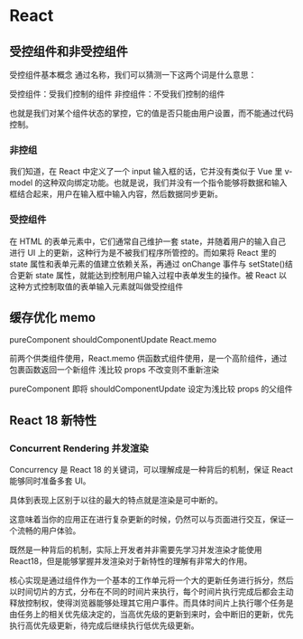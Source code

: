 # React

## 受控组件和非受控组件

受控组件基本概念
通过名称，我们可以猜测一下这两个词是什么意思：

受控组件：受我们控制的组件
非控组件：不受我们控制的组件

也就是我们对某个组件状态的掌控，它的值是否只能由用户设置，而不能通过代码控制。

### 非控组

我们知道，在 React 中定义了一个 input 输入框的话，它并没有类似于 Vue 里 v-model 的这种双向绑定功能。也就是说，我们并没有一个指令能够将数据和输入框结合起来，用户在输入框中输入内容，然后数据同步更新。

### 受控组件

在 HTML 的表单元素中，它们通常自己维护一套 state，并随着用户的输入自己进行 UI 上的更新，这种行为是不被我们程序所管控的。而如果将 React 里的 state 属性和表单元素的值建立依赖关系，再通过 onChange 事件与 setState()结合更新 state 属性，就能达到控制用户输入过程中表单发生的操作。被 React 以这种方式控制取值的表单输入元素就叫做受控组件

## 缓存优化 memo

pureComponent shouldComponentUpdate React.memo

前两个供类组件使用，React.memo 供函数式组件使用，是一个高阶组件，通过包裹函数返回一个新组件
浅比较 props 不改变则不重新渲染

pureComponent 即将 shouldComponentUpdate 设定为浅比较 props 的父组件

## React 18 新特性

### Concurrent Rendering 并发渲染

Concurrency 是 React 18 的关键词，可以理解成是一种背后的机制，保证 React 能够同时准备多套 UI。

具体到表现上区别于以往的最大的特点就是渲染是可中断的。

这意味着当你的应用正在进行复杂更新的时候，仍然可以与页面进行交互，保证一个流畅的用户体验。

既然是一种背后的机制，实际上开发者并非需要先学习并发渲染才能使用 React18，但是能够掌握并发渲染对于新特性的理解有非常大的作用。

核心实现是通过组件作为一个基本的工作单元将一个大的更新任务进行拆分，然后以时间切片的方式，分布在不同的时间片来执行，每个时间片执行完成后都会主动释放控制权，使得浏览器能够处理其它用户事件。而具体时间片上执行哪个任务是由任务上的相关优先级决定的，当高优先级的更新到来时，会中断旧的更新，优先执行高优先级更新，待完成后继续执行低优先级更新。

